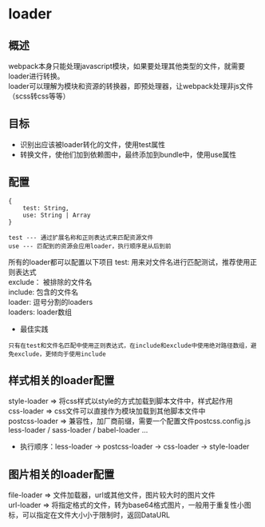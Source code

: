 # loader
## 概述
webpack本身只能处理javascript模块，如果要处理其他类型的文件，就需要loader进行转换。<br>
loader可以理解为模块和资源的转换器，即预处理器，让webpack处理非js文件（scss转css等等）

## 目标
* 识别出应该被loader转化的文件，使用test属性
* 转换文件，使他们加到依赖图中，最终添加到bundle中，使用use属性

## 配置
```$xlst
{
    test: String,
    use: String | Array 
}

test --- 通过扩展名称和正则表达式来匹配资源文件
use --- 匹配到的资源会应用loader，执行顺序是从后到前
```
所有的loader都可以配置以下项目
test: 用来对文件名进行匹配测试，推荐使用正则表达式<br>
exclude： 被排除的文件名<br>
include: 包含的文件名<br>
loader: 逗号分割的loaders<br>
loaders: loader数组<br>

* 最佳实践
```$xlst
只有在test和文件名匹配中使用正则表达式，在include和exclude中使用绝对路径数组，避免exclude，更倾向于使用include
```

## 样式相关的loader配置
style-loader => 将css样式以style的方式加载到脚本文件中，样式起作用<br>
css-loader => css文件可以直接作为模块加载到其他脚本文件中<br>
postcss-loader => 兼容性，加厂商前缀，需要一个配置文件postcss.config.js<br>
less-loader / sass-loader / babel-loader ...

* 执行顺序：less-loader ->  postcss-loader -> css-loader -> style-loader
## 图片相关的loader配置
file-loader => 文件加载器，url或其他文件，图片较大时的图片文件<br>
url-loader => 将指定格式的文件，转为base64格式图片，一般用于重复性小图标，可以指定在文件大小小于限制时，返回DataURL
